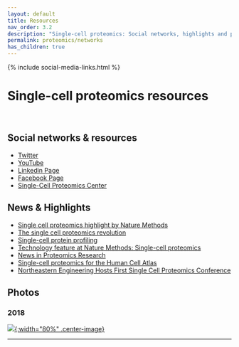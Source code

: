 ```yaml
---
layout: default
title: Resources
nav_order: 3.2
description: "Single-cell proteomics: Social networks, highlights and pictures"
permalink: proteomics/networks
has_children: true
---
```

{% include social-media-links.html %}

# Single-cell proteomics resources


&nbsp;

## Social networks & resources

* [Twitter](https://twitter.com/SCP_meeting)
* [YouTube](https://www.youtube.com/c/NikolaiSlavovResearch)
* [Linkedin Page](https://www.linkedin.com/groups/8618946/)
* [Facebook Page](https://www.facebook.com/Single.Cell.Proteomics/)
* [Single-Cell Proteomics Center](https://center.single-cell.net/)



## News & Highlights
* [Single cell proteomics highlight by Nature Methods](https://www.nature.com/articles/s41592-021-01243-y)
* [The single cell proteomics revolution](https://www.bioanalysis-zone.com/2020/02/11/single-cell-proteomics-revolution_bo/)
* [Single-cell protein profiling](https://science.sciencemag.org/content/367/6477/522.11)
* [Technology feature at Nature Methods: Single-cell proteomics ](https://www.nature.com/articles/s41592-019-0540-6)
* [News in Proteomics Research](http://proteomicsnews.blogspot.com/2019/12/over-1000-single-cell-proteomes-2700.html)
* [Single-cell proteomics for the Human Cell Atlas](https://news.northeastern.edu/2019/07/08/northeastern-university-proteomics-researcher-receives-grant-from-chan-zuckerberg-initiative-to-help-map-all-cells-in-the-human-body-to-better-understand-cancer-diabetes-and-other-diseases/)
 * [Northeastern Engineering Hosts First Single Cell Proteomics Conference](https://coe.northeastern.edu/news/northeastern-engineering-hosts-first-single-cell-proteomics-conference/)


## Photos
### 2018
 [![]({{site.baseurl}}/proteomics/photos/SCP2018_Group_Picture.JPG){:width="80%" .center-image}](https://coe.northeastern.edu/news/northeastern-engineering-hosts-first-single-cell-proteomics-conference/)





------------
